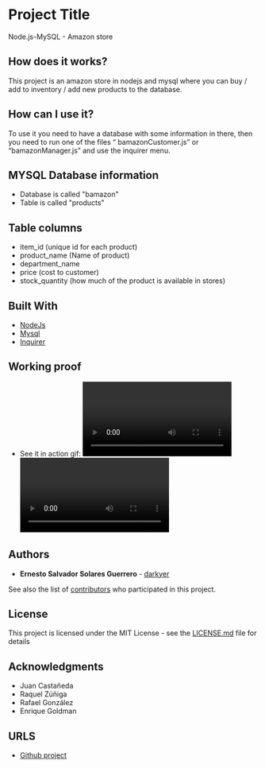 # Project Title

Node.js-MySQL - Amazon store

## How does it works?

This project is an amazon store in nodejs and mysql where you can buy / add to inventory / add new products to the database.

## How can I use it?

To use it you need to have a database with some information in there, then you need to run one of the files “ bamazonCustomer.js” or “bamazonManager.js” and use the inquirer menu.

## MYSQL Database information

* Database is called "bamazon"
* Table is called "products"

## Table columns

* item_id (unique id for each product)
* product_name (Name of product)
* department_name
* price (cost to customer)
* stock_quantity (how much of the product is available in stores)

## Built With

* [NodeJs](https://nodejs.org/en/)
* [Mysql](https://www.npmjs.com/package/mysql)
* [Inquirer](https://www.npmjs.com/package/inquirer)

## Working proof

* See it in action gif: 
![alt text](https://raw.githubusercontent.com/darkyer/Node.js-MySQL/master/Proof/bAmazonCostumer.mp4 "Costumer Proof Video")
![alt text](https://raw.githubusercontent.com/darkyer/Node.js-MySQL/master/Proof/bAmazonManager.mp4 "Manager Proof Video")

## Authors

* **Ernesto Salvador Solares Guerrero** - [darkyer](https://github.com/darkyer)

See also the list of [contributors](https://github.com/darkyer/Node.js-MySQL/contributors) who participated in this project.

## License

This project is licensed under the MIT License - see the [LICENSE.md](LICENSE.md) file for details

## Acknowledgments

* Juan Castañeda
* Raquel Zúñiga
* Rafael González
* Enrique Goldman

## URLS

* [Github project](https://github.com/darkyer/Node.js-MySQL)
